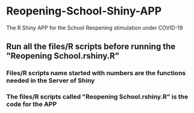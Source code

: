 # Reopening-School-Shiny-APP
The R Shiny APP for the School Reopening stimulation under COVID-19
## Run all the files/R scripts before running the "Reopening School.rshiny.R"
### Files/R scripts name started with numbers are the functions needed in the Server of Shiny
### The files/R scripts called "Reopening School.rshiny.R" is the code for the APP
